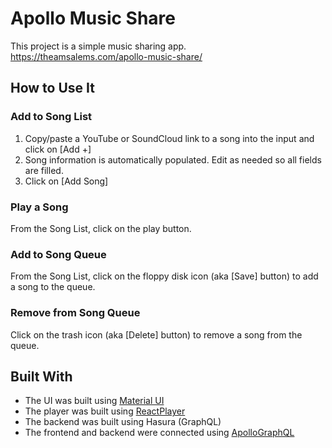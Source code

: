 # Apollo Music Share

This project is a simple music sharing app.
https://theamsalems.com/apollo-music-share/

## How to Use It

### Add to Song List

1. Copy/paste a YouTube or SoundCloud link to a song into the input and click on [Add +]
2. Song information is automatically populated. Edit as needed so all fields are filled.
3. Click on [Add Song]

### Play a Song

From the Song List, click on the play button.

### Add to Song Queue

From the Song List, click on the floppy disk icon (aka [Save] button) to add a song to the queue.

### Remove from Song Queue

Click on the trash icon (aka [Delete] button) to remove a song from the queue.

## Built With

- The UI was built using [Material UI](https://material-ui.com/)
- The player was built using [ReactPlayer](https://www.npmjs.com/package/react-player)
- The backend was built using Hasura (GraphQL)
- The frontend and backend were connected using [ApolloGraphQL](https://www.apollographql.com/)
